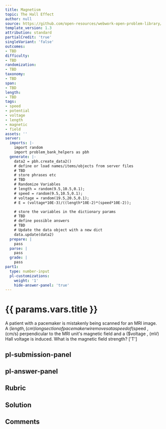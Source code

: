 ```yaml
---
title: Magnetism
topic: The Hall Effect
author: null
source: https://github.com/open-resources/webwork-open-problem-library/tree/master/Contrib/BrockPhysics/College_Physics_Urone/22.Magnetism/22-06.The_Hall_Effect/NU_U17_22_06_008.pg
template_version: 1.3
attribution: standard
partialCredit: 'true'
singleVariant: 'false'
outcomes:
- TBD
difficulty:
- TBD
randomization:
- TBD
taxonomy:
- TBD
span:
- TBD
length:
- TBD
tags:
- speed
- potential
- voltage
- length
- magnetic
- field
assets: ''
server:
  imports: |-
    import random
    import problem_bank_helpers as pbh
  generate: |-
    data2 = pbh.create_data2()
    # define or load names/items/objects from server files
    # TBD
    # store phrases etc
    # TBD
    # Randomize Variables
    # length = random(9.5,10.5,0.1);
    # speed = random(9.5,10.5,0.1);
    # voltage = random(19.5,20.5,0.1);
    # E = (voltage*10E-3)/((length*10E-2)*(speed*10E-2));

    # store the variables in the dictionary params
    # TBD
    # define possible answers
    # TBD
    # Update the data object with a new dict
    data.update(data2)
  prepare: |
    pass
  parse: |
    pass
  grade: |
    pass
part1:
  type: number-input
  pl-customizations:
    weight: '1'
    hide-answer-panel: 'true'
---
```


# {{ params.vars.title }} 


A patient with a pacemaker is mistakenly being scanned for an MRI image. A ($length , (cm) long section of pacemaker wire moves at a speed of ($speed , (cm/s) perpendicular to the MRI unit's magnetic field and a ($voltage , (mV) Hall voltage is induced. What is the magnetic field strength?
['T']

## pl-submission-panel 


## pl-answer-panel 


## Rubric 


## Solution 


## Comments 



